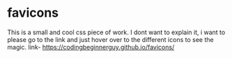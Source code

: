 # favicons
This is a small and cool css piece of work.
I dont want to explain it, i want to please go to the link and just hover over to the different icons to see the magic.
link- https://codingbeginnerguy.github.io/favicons/
